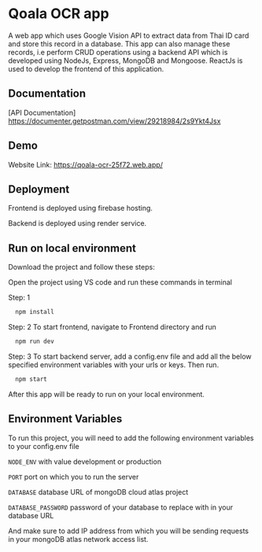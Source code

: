 
# Qoala OCR app

A web app which uses Google Vision API to extract data from Thai ID card and store this record in a database. This app can also manage these records, i.e perform CRUD operations using a backend API which is developed using NodeJs, Express, MongoDB and Mongoose.
ReactJs is used to develop the frontend of this application.


## Documentation

[API Documentation]
https://documenter.getpostman.com/view/29218984/2s9Ykt4Jsx


## Demo

Website Link: https://qoala-ocr-25f72.web.app/


## Deployment

Frontend is deployed using firebase hosting.

Backend is deployed using render service.


## Run on local environment

Download the project and follow these steps:

Open the project using VS code and run these commands in terminal

Step: 1
```bash
  npm install
```
Step: 2 To start frontend, navigate to Frontend directory and run
```bash
  npm run dev
```
Step: 3 To start backend server, add a config.env file and add all the below specified environment variables with your urls or keys. Then run.

```bash
  npm start
```
After this app will be ready to run on your local environment.
## Environment Variables

To run this project, you will need to add the following environment variables to your config.env file

`NODE_ENV` with value development or production

`PORT` port on which you to run the server

`DATABASE` database URL of mongoDB cloud atlas project

`DATABASE_PASSWORD` password of your database to replace with <password> in your database URL

And make sure to add IP address from which you will be sending requests in your mongoDB atlas network access list.
